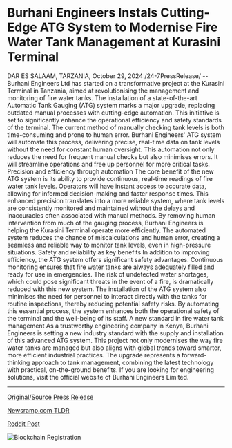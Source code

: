 # Burhani Engineers Instals Cutting-Edge ATG System to Modernise Fire Water Tank Management at Kurasini Terminal

DAR ES SALAAM, TARZANIA, October 29, 2024 /24-7PressRelease/ -- Burhani Engineers Ltd has started on a transformative project at the Kurasini Terminal in Tanzania, aimed at revolutionising the management and monitoring of fire water tanks. The installation of a state-of-the-art Automatic Tank Gauging (ATG) system marks a major upgrade, replacing outdated manual processes with cutting-edge automation. This initiative is set to significantly enhance the operational efficiency and safety standards of the terminal.  The current method of manually checking tank levels is both time-consuming and prone to human error. Burhani Engineers' ATG system will automate this process, delivering precise, real-time data on tank levels without the need for constant human oversight. This automation not only reduces the need for frequent manual checks but also minimises errors. It will streamline operations and free up personnel for more critical tasks.  Precision and efficiency through automation  The core benefit of the new ATG system is its ability to provide continuous, real-time readings of fire water tank levels. Operators will have instant access to accurate data, allowing for informed decision-making and faster response times. This enhanced precision translates into a more reliable system, where tank levels are consistently monitored and maintained without the delays and inaccuracies often associated with manual methods.  By removing human intervention from much of the gauging process, Burhani Engineers is helping the Kurasini Terminal operate more efficiently. The automated system reduces the chance of miscalculations and human error, creating a seamless and reliable way to monitor tank levels, even in high-pressure situations.  Safety and reliability as key benefits  In addition to improving efficiency, the ATG system offers significant safety advantages. Continuous monitoring ensures that fire water tanks are always adequately filled and ready for use in emergencies. The risk of undetected water shortages, which could pose significant threats in the event of a fire, is dramatically reduced with this new system.  The installation of the ATG system also minimises the need for personnel to interact directly with the tanks for routine inspections, thereby reducing potential safety risks. By automating this essential process, the system enhances both the operational safety of the terminal and the well-being of its staff.  A new standard in fire water tank management  As a trustworthy engineering company in Kenya, Burhani Engineers is setting a new industry standard with the supply and installation of this advanced ATG system. This project not only modernises the way fire water tanks are managed but also aligns with global trends toward smarter, more efficient industrial practices. The upgrade represents a forward-thinking approach to tank management, combining the latest technology with practical, on-the-ground benefits.  If you are looking for engineering solutions, visit the official website of Burhani Engineers Limited. 

---

[Original/Source Press Release](https://www.24-7pressrelease.com/press-release/515628/burhani-engineers-instals-cutting-edge-atg-system-to-modernise-fire-water-tank-management-at-kurasini-terminal)
                    

[Newsramp.com TLDR](https://newsramp.com/curated-news/burhani-engineers-launches-advanced-atg-system-for-fire-water-tank-management/5657e8422d65b03d64ec3f819b1edd33) 

 



[Reddit Post](https://www.reddit.com/r/newsramp/comments/1geosdr/burhani_engineers_launches_advanced_atg_system/) 



![Blockchain Registration](https://cdn.newsramp.app/24-7PressRelease/qrcode/2410/29/render8b.webp)